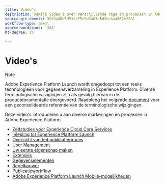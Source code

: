 ```yaml
---
title: Video's
description: Bekijk video's over verschillende tags en processen in Adobe Experience Platform.
source-git-commit: 39d9468e5d512c75c9d540fa5d2bcba4967e2881
workflow-type: tm+mt
source-wordcount: '153'
ht-degree: 1%

---
```


# Video&#39;s

>[!NOTE]
>
>Adobe Experience Platform Launch wordt omgedoopt tot een reeks technologieën voor gegevensverzameling in Experience Platform. Diverse terminologische wijzigingen zijn als gevolg hiervan in de productdocumentatie doorgevoerd. Raadpleeg het volgende [document](../term-updates.md) voor een geconsolideerde referentie van de terminologische wijzigingen.

Deze video&#39;s introduceren u aan diverse markeringen en processen in Adobe Experience Platform.

* [Zelfstudies voor Experience Cloud Core Services](https://experienceleague.adobe.com/docs/core-services-learn/tutorials/overview.html)
* [Inleiding tot Experience Platform Launch](https://www.youtube.com/embed/rwqqkG1SERU)
* [Overzicht van het publicatieproces](https://helpx.adobe.com/analytics/how-to/adobe-launch-publishing-process.html)
* [User Management](https://www.youtube.com/embed/ba28BHX8cwU)
* [Uw eerste eigenschap maken](https://www.youtube.com/embed/Fb2pcbAYjIE)
* [Extensies](https://www.youtube.com/embed/yD0tBqZX4fA)
* [Gegevenselementen](https://www.youtube.com/embed/-tGcKA0tp-I)
* [Regelbouwer](https://www.youtube.com/embed/u0ohTL6hI1w)
* [Publicatieworkflow](https://www.youtube.com/embed/Pe-YSn26_xI)
* [Adobe Experience Platform Launch Mobile-mogelijkheden](https://video.tv.adobe.com/v/23741/)
